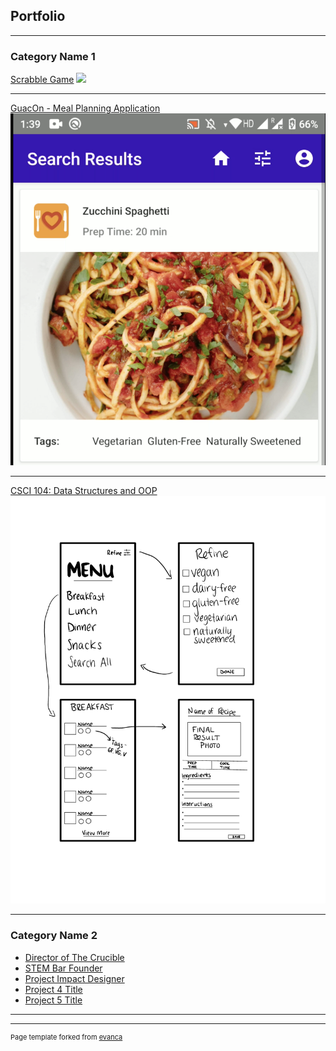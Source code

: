 ## Portfolio

---

### Category Name 1 

[Scrabble Game](https://bytes.usc.edu/cs104/homework/hw5/)
<img src="Screen Shot 2020-12-22 at 3.30.48 PM.png"/>

---
[GuacOn - Meal Planning Application](https://stembar.yolasite.com/)
<img src="images/Screen Shot 2020-12-22 at 3.16.57 PM.png"/>

---
[CSCI 104: Data Structures and OOP](https://bytes.usc.edu/cs104/)
<img src="images/Storyboard.pdf"/>

---

### Category Name 2

- [Director of The Crucible](http://example.com/)
- [STEM Bar Founder](http://example.com/)
- [Project Impact Designer](http://example.com/)
- [Project 4 Title](http://example.com/)
- [Project 5 Title](http://example.com/)

---




---
<p style="font-size:11px">Page template forked from <a href="https://github.com/evanca/quick-portfolio">evanca</a></p>
<!-- Remove above link if you don't want to attibute -->

